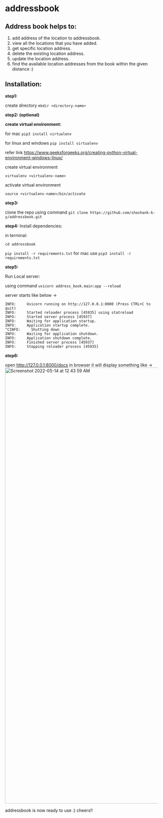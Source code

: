 # addressbook

Address book helps to:
----------------------------
1. add address of the location to addressbook.
2. view all the locations that you have added.
3. get specific location address.
4. delete the existing location address.
5. update the location address.
6. find the available location addresses from the book within the given distance :)


Installation:
-------------

**step1:**

create directory ```mkdir <directory-name>```

**step2: (optional)**


  **create virtual environment:**
  
  for mac ```pip3 install virtualenv```
  
  for linux and windows ```pip install virtualenv```
  
  refer link https://www.geeksforgeeks.org/creating-python-virtual-environment-windows-linux/
  
  
  create virtual environment
  
  ```virtualenv <virtualenv-name>```
  
  activate virtual environment
  
  ```source <virtualenv-name>/bin/activate```

**step3:**
  
  clone the repo using command ```git clone https://github.com/shashank-k-y/addressbook.git```

**step4:**
  Install dependencies:
  
  in terminal:
  
  ```cd addressbook```
  
  ```pip install -r requirements.txt``` for mac use ```pip3 install -r requirements.txt```
  
**step5:**
  
  Run Local server:
  
  using command ```uvicorn address_book.main:app --reload```
  
  server starts like below ->
  
```
INFO:     Uvicorn running on http://127.0.0.1:8000 (Press CTRL+C to quit)
INFO:     Started reloader process [45935] using statreload
INFO:     Started server process [45937]
INFO:     Waiting for application startup.
INFO:     Application startup complete.
^CINFO:     Shutting down
INFO:     Waiting for application shutdown.
INFO:     Application shutdown complete.
INFO:     Finished server process [45937]
INFO:     Stopping reloader process [45935]
```
**step6:**
  
  open http://127.0.0.1:8000/docs in browser it will display something like ->
  <img width="1436" alt="Screenshot 2022-05-14 at 12 43 59 AM" src="https://user-images.githubusercontent.com/74789167/168374492-07329c64-464e-4b8f-ac43-1db1e503bed0.png">
  
  
  addressbook is now ready to use :) cheers!!
  
  
